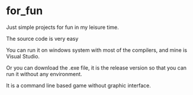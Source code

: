 # for_fun
Just simple projects for fun in my leisure time.

The source code is very easy

You can run it on windows system with most of the compilers, and mine is Visual Studio.

Or you can download the .exe file, it is the release version so that you can run it without any environment.

It is a command line based game without graphic interface.
